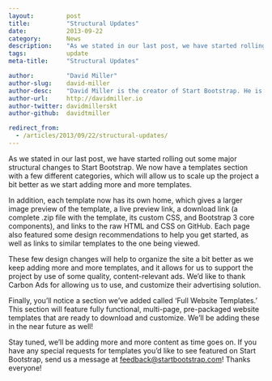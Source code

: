 ```yaml
---
layout:			post
title:			"Structural Updates"
date:			2013-09-22
category:		News
description:	"As we stated in our last post, we have started rolling out some major structural changes..."
tags:			update
meta-title:		"Structural Updates"

author:			"David Miller"
author-slug:	david-miller
author-desc:	"David Miller is the creator of Start Bootstrap. He is a front end web designer and developer working out of sunny Orlando, Florida."
author-url:		http://davidmiller.io
author-twitter:	davidmillerskt
author-github:	davidtmiller

redirect_from:
  - /articles/2013/09/22/structural-updates/
---
```


As we stated in our last post, we have started rolling out some major structural changes to Start Bootstrap. We now have a templates section with a few different categories, which will allow us to scale up the project a bit better as we start adding more and more templates.

In addition, each template now has its own home, which gives a larger image preview of the template, a live preview link, a download link (a complete .zip file with the template, its custom CSS, and Bootstrap 3 core components), and links to the raw HTML and CSS on GitHub. Each page also featured some design recommendations to help you get started, as well as links to similar templates to the one being viewed.

These few design changes will help to organize the site a bit better as we keep adding more and more templates, and it allows for us to support the project by use of some quality, content-relevant ads. We’d like to thank Carbon Ads for allowing us to use, and customize their advertising solution.

Finally, you’ll notice a section we’ve added called ‘Full Website Templates.’ This section will feature fully functional, multi-page, pre-packaged website templates that are ready to download and customize. We’ll be adding these in the near future as well!

Stay tuned, we’ll be adding more and more content as time goes on. If you have any special requests for templates you’d like to see featured on Start Bootstrap, send us a message at feedback@startbootstrap.com! Thanks everyone!
